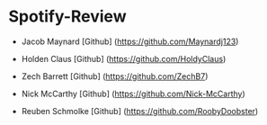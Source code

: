 # Spotify-Review

- Jacob Maynard [Github] (https://github.com/Maynardj123)

- Holden Claus [Github] (https://github.com/HoldyClaus)

- Zech Barrett [Github] (https://github.com/ZechB7)

- Nick McCarthy [Github] (https://github.com/Nick-McCarthy)

- Reuben Schmolke [Github] (https://github.com/RoobyDoobster)

